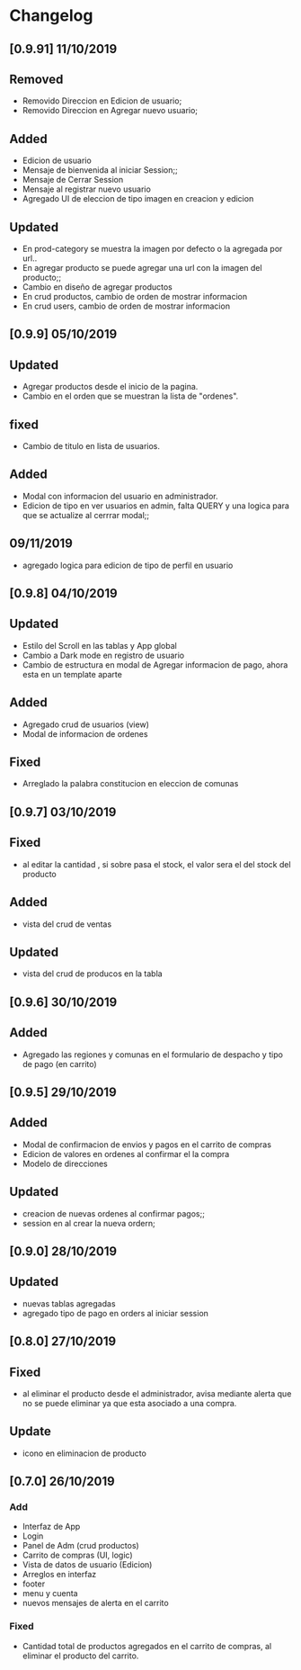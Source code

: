 # Changelog

## [0.9.91] 11/10/2019
## Removed
- Removido Direccion en Edicion de usuario;
- Removido Direccion en Agregar nuevo usuario;
## Added
- Edicion de usuario
- Mensaje de bienvenida al iniciar Session;;
- Mensaje de Cerrar Session 
- Mensaje al registrar nuevo usuario
- Agregado UI de eleccion de tipo imagen en creacion y edicion

## Updated
- En prod-category se muestra la imagen por defecto o la agregada por url..
- En agregar producto se puede agregar una url con la imagen del producto;;
- Cambio en diseño de agregar productos
- En crud productos, cambio de orden de mostrar informacion
- En crud users, cambio de orden de mostrar informacion

## [0.9.9] 05/10/2019
## Updated
- Agregar productos desde el inicio de la pagina.
- Cambio en el orden que se muestran la lista de "ordenes".
## fixed
- Cambio de titulo en lista de usuarios.
## Added
- Modal con informacion del usuario en administrador.
- Edicion de tipo en ver usuarios en admin, falta QUERY y una logica para que se actualize al cerrrar modal;;
## 09/11/2019
- agregado logica para edicion de tipo de perfil en usuario


## [0.9.8] 04/10/2019
## Updated
- Estilo del Scroll en las tablas y App global
- Cambio a Dark mode en registro de usuario
- Cambio de estructura en modal de Agregar informacion de pago, ahora esta en un template aparte
## Added
- Agregado crud de usuarios (view)
- Modal de informacion de ordenes
## Fixed
- Arreglado la palabra constitucion en eleccion de comunas

## [0.9.7] 03/10/2019
## Fixed
- al editar la cantidad , si sobre pasa el stock, el valor sera el del stock del producto
## Added
- vista del crud de ventas
## Updated
- vista del crud de producos en la tabla

## [0.9.6] 30/10/2019
## Added
- Agregado las regiones y comunas en el formulario de despacho y tipo de pago (en carrito)

## [0.9.5] 29/10/2019
## Added
- Modal de confirmacion de envios y pagos en el carrito de compras
- Edicion de valores en ordenes al confirmar el la compra
- Modelo de direcciones
## Updated
- creacion de nuevas ordenes al confirmar pagos;;
- session en al crear la nueva ordern;

## [0.9.0] 28/10/2019
## Updated 
- nuevas tablas agregadas
- agregado tipo de  pago en orders al iniciar session

## [0.8.0] 27/10/2019
## Fixed
- al eliminar el producto desde el administrador, avisa mediante alerta que no se puede eliminar 
ya que esta asociado a una compra.
## Update
- icono en eliminacion de producto

 
## [0.7.0] 26/10/2019
### Add
- Interfaz de App
- Login
- Panel de Adm (crud productos)
- Carrito de compras (UI, logic)
- Vista de datos de usuario (Edicion)
- Arreglos en interfaz
- footer
- menu y cuenta
- nuevos mensajes de alerta en el carrito
### Fixed
- Cantidad total de productos agregados en el carrito de compras, al eliminar el producto del carrito.